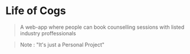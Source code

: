 # Life of Cogs

> A web-app where people can book counselling sessions with listed industry proffessionals

> Note : "It's just a Personal Project"